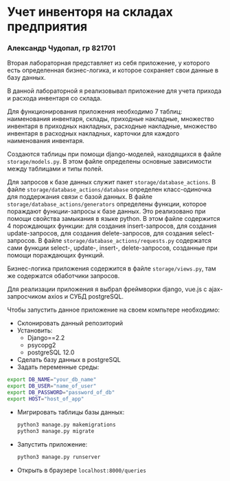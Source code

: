 # Учет инвенторя на складах предприятия
### Александр Чудопал, гр 821701
Вторая лабораторная представляет из себя приложение, у которого есть определенная бизнес-логика, и которое сохраняет свои данные в базу данных.

В данной лабораторной я реализовывал приложение для учета прихода и расхода инвентаря со склада. 

Для функционирования приложения необходимо 7 таблиц: наименования инвентаря, склады, приходные накладные, множество инвентаря в приходных накладных, расходные накладные, множество инвентаря в расходных накладных, карточки для каждого наименования инвентаря.

Создаются таблицы при помощи django-моделей, находящихся в файле `storage/models.py`. В этом файле определены основные зависимости между таблицами и типы полей.

Для запросов к базе данных служит пакет `storage/database_actions`. В файле `storage/database_actions/database` определен класс-одиночка для поддержания связи с базой данных. В файле `storage/database_actions/generators` определены функции, которое пораждают функции-запросы к базе данных. Это реализовано при помощи свойства замыкания в языке python. В этом файле содержится 4 порождающих функции: для создания insert-запросов, для создания update-запросов, для создания delete-запросов, для создания select-запросов. В файле `storage/database_actions/requests.py` содержатся сами функции select-, update-, insert-, delete-запросов, созданные при помощи пораждающих функций. 

Бизнес-логика приложения содержится в файле `storage/views.py`, там же содержатся обаботчики запросов.

Для реализации приложения я выбрал фреймворки django, vue.js с ajax-запросчиком axios и СУБД postgreSQL.

Чтобы запустить данное приложение на своем компьтере необходимо:
 + Склонировать данный репозиторий
 + Установить:
    + Django==2.2 
    + psycopg2 
    + postgreSQL 12.0 
 + Сделать базу данных в postgreSQL
 + Задать переменные среды:
  ```bash
  export DB_NAME="your_db_name"
  export DB_USER="name_of_user"
  export DB_PASSWORD="password_of_db"
  export HOST="host_of_app"
  ```
 + Мигрировать таблицы базы данных:
   ```bash
   python3 manage.py makemigrations
   python3 manage.py migrate
   ```
 + Запустить приложение:
   ```bash
   python3 manage.py runserver
   ```
 + Открыть в браузере `localhost:8000/queries`